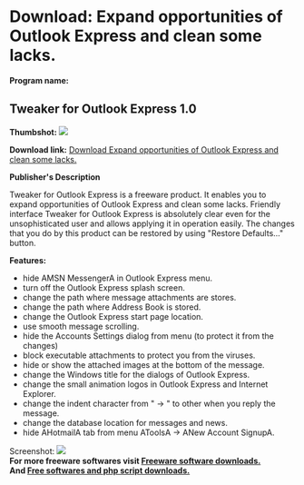 # Download: Expand opportunities of Outlook Express and clean some lacks.

**Program name:**

## Tweaker for Outlook Express 1.0

  
**Thumbshot:** ![](http://www.freewarefiles.com/screenshot/tweaker-for-outlook-express-1_md.gif)   
  
**Download link:** [Download Expand opportunities of Outlook Express and clean some lacks.](http://freesoftwares.boysofts.com/Tweaker-For-Outlook-Express_program_23978.html)  
  


**Publisher's Description**  
  


Tweaker for Outlook Express is a freeware product. It enables you to expand opportunities of Outlook Express and clean some lacks. Friendly interface Tweaker for Outlook Express is absolutely clear even for the unsophisticated user and allows applying it in operation easily. The changes that you do by this product can be restored by using "Restore Defaults..." button. 

**Features:**

  * hide AMSN MessengerA in Outlook Express menu. 
  * turn off the Outlook Express splash screen. 
  * change the path where message attachments are stores. 
  * change the path where Address Book is stored. 
  * change the Outlook Express start page location. 
  * use smooth message scrolling. 
  * hide the Accounts Settings dialog from menu (to protect it from the changes) 
  * block executable attachments to protect you from the viruses. 
  * hide or show the attached images at the bottom of the message. 
  * change the Windows title for the dialogs of Outlook Express. 
  * change the small animation logos in Outlook Express and Internet Explorer. 
  * change the indent character from " -> " to other when you reply the message. 
  * change the database location for messages and news. 
  * hide AHotmailA tab from menu AToolsA -> ANew Account SignupA. 

  
  
Screenshot: ![](http://www.freewarefiles.com/screenshot/tweaker-for-outlook-express-1.gif)   
**For more freeware softwares visit [Freeware software downloads.](http://freesoftwares.boysofts.com/)**   
**And [Free softwares and php script downloads.](http://www.boysofts.com/)**
